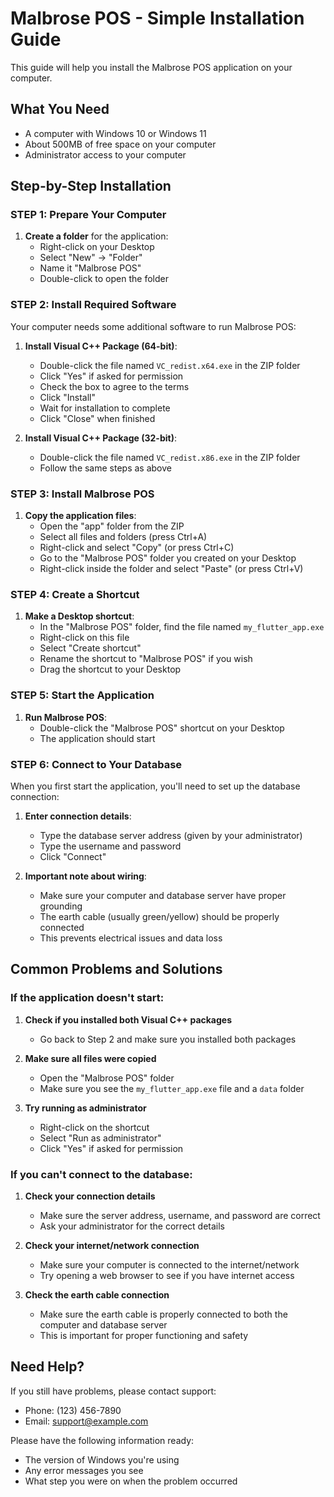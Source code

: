 # Malbrose POS - Simple Installation Guide

This guide will help you install the Malbrose POS application on your computer.

## What You Need

- A computer with Windows 10 or Windows 11
- About 500MB of free space on your computer
- Administrator access to your computer

## Step-by-Step Installation

### STEP 1: Prepare Your Computer

1. **Create a folder** for the application:
   - Right-click on your Desktop
   - Select "New" → "Folder"
   - Name it "Malbrose POS"
   - Double-click to open the folder

### STEP 2: Install Required Software

Your computer needs some additional software to run Malbrose POS:

1. **Install Visual C++ Package (64-bit)**:
   - Double-click the file named `VC_redist.x64.exe` in the ZIP folder
   - Click "Yes" if asked for permission
   - Check the box to agree to the terms
   - Click "Install"
   - Wait for installation to complete
   - Click "Close" when finished

2. **Install Visual C++ Package (32-bit)**:
   - Double-click the file named `VC_redist.x86.exe` in the ZIP folder
   - Follow the same steps as above

### STEP 3: Install Malbrose POS

1. **Copy the application files**:
   - Open the "app" folder from the ZIP
   - Select all files and folders (press Ctrl+A)
   - Right-click and select "Copy" (or press Ctrl+C)
   - Go to the "Malbrose POS" folder you created on your Desktop
   - Right-click inside the folder and select "Paste" (or press Ctrl+V)

### STEP 4: Create a Shortcut

1. **Make a Desktop shortcut**:
   - In the "Malbrose POS" folder, find the file named `my_flutter_app.exe`
   - Right-click on this file
   - Select "Create shortcut"
   - Rename the shortcut to "Malbrose POS" if you wish
   - Drag the shortcut to your Desktop

### STEP 5: Start the Application

1. **Run Malbrose POS**:
   - Double-click the "Malbrose POS" shortcut on your Desktop
   - The application should start

### STEP 6: Connect to Your Database

When you first start the application, you'll need to set up the database connection:

1. **Enter connection details**:
   - Type the database server address (given by your administrator)
   - Type the username and password
   - Click "Connect"

2. **Important note about wiring**:
   - Make sure your computer and database server have proper grounding
   - The earth cable (usually green/yellow) should be properly connected
   - This prevents electrical issues and data loss

## Common Problems and Solutions

### If the application doesn't start:

1. **Check if you installed both Visual C++ packages**
   - Go back to Step 2 and make sure you installed both packages

2. **Make sure all files were copied**
   - Open the "Malbrose POS" folder
   - Make sure you see the `my_flutter_app.exe` file and a `data` folder

3. **Try running as administrator**
   - Right-click on the shortcut
   - Select "Run as administrator"
   - Click "Yes" if asked for permission

### If you can't connect to the database:

1. **Check your connection details**
   - Make sure the server address, username, and password are correct
   - Ask your administrator for the correct details

2. **Check your internet/network connection**
   - Make sure your computer is connected to the internet/network
   - Try opening a web browser to see if you have internet access

3. **Check the earth cable connection**
   - Make sure the earth cable is properly connected to both the computer and database server
   - This is important for proper functioning and safety

## Need Help?

If you still have problems, please contact support:
- Phone: (123) 456-7890
- Email: support@example.com

Please have the following information ready:
- The version of Windows you're using
- Any error messages you see
- What step you were on when the problem occurred

